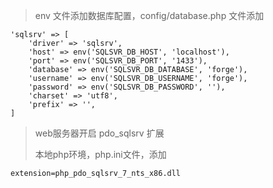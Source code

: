 > env 文件添加数据库配置，config/database.php 文件添加

```
'sqlsrv' => [
    'driver' => 'sqlsrv',
    'host' => env('SQLSVR_DB_HOST', 'localhost'),
    'port' => env('SQLSVR_DB_PORT', '1433'),
    'database' => env('SQLSVR_DB_DATABASE', 'forge'),
    'username' => env('SQLSVR_DB_USERNAME', 'forge'),
    'password' => env('SQLSVR_DB_PASSWORD', ''),
    'charset' => 'utf8',
    'prefix' => '',
]
```

> web服务器开启 pdo\_sqlsrv 扩展
>
> 本地php环境，php.ini文件，添加

```
extension=php_pdo_sqlsrv_7_nts_x86.dll
```




